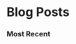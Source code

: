 # Blog Posts

<!-- ::: tip Quick Disclosure
DISCLOSURE
::: -->

### Most Recent

<BlogPostList :list="$site.pages" />
